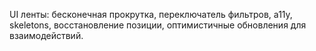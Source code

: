 UI ленты: бесконечная прокрутка, переключатель фильтров, a11y, skeletons, восстановление позиции, оптимистичные обновления для взаимодействий.